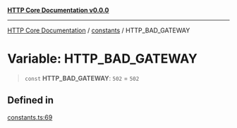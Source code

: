 [**HTTP Core Documentation v0.0.0**](../../README.md)

***

[HTTP Core Documentation](../../modules.md) / [constants](../README.md) / HTTP\_BAD\_GATEWAY

# Variable: HTTP\_BAD\_GATEWAY

> `const` **HTTP\_BAD\_GATEWAY**: `502` = `502`

## Defined in

[constants.ts:69](https://github.com/stonemjs/http-core/blob/a162480c16327760396238c341daab61793d5440/src/constants.ts#L69)
